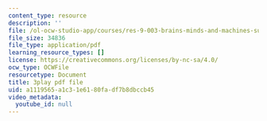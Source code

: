 ```yaml
---
content_type: resource
description: ''
file: /ol-ocw-studio-app/courses/res-9-003-brains-minds-and-machines-summer-course-summer-2015/a1119565a1c31e6180fadf7b8dbccb45_S7M9hXsCRFI.pdf
file_size: 34836
file_type: application/pdf
learning_resource_types: []
license: https://creativecommons.org/licenses/by-nc-sa/4.0/
ocw_type: OCWFile
resourcetype: Document
title: 3play pdf file
uid: a1119565-a1c3-1e61-80fa-df7b8dbccb45
video_metadata:
  youtube_id: null
---
```

